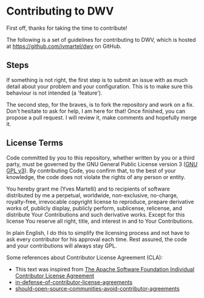 Contributing to DWV
===================

First off, thanks for taking the time to contribute!

The following is a set of guidelines for contributing to DWV,
which is hosted at https://github.com/ivmartel/dwv on GitHub.

Steps
-----
If something is not right, the first step is to submit an issue with as much detail
about your problem and your configuration. This is to make sure this behaviour is not
intended (a 'feature').

The second step, for the braves, is to fork the repository and work on a fix. Don't hesitate
to ask for help, I am here for that! Once finished, you can propose a pull request. I will review
it, make comments and hopefully merge it.

License Terms
-------------
Code committed by you to this repository, whether written by you or a third party, must be
governed by the GNU General Public License version 3 ([GNU GPL v3](http://www.gnu.org/licenses/gpl-3.0.en.html)). By contributing Code, 
you confirm that, to the best of your knowledge, the code does not violate the
rights of any person or entity.

You hereby grant me (Yves Martelli) and to recipients of software distributed by me
a perpetual, worldwide, non-exclusive, no-charge, royalty-free, irrevocable copyright 
license to reproduce, prepare derivative works of, publicly display, publicly perform, 
sublicense, relicense, and distribute Your Contributions and such derivative works. Except for this license 
You reserve all right, title, and interest in and to Your Contributions.

In plain English, I do this to simplify the licensing process and not have to ask every contributor
for his approval each time. Rest assured, the code and your contributions will always stay GPL.

Some references about Contributor License Agreement (CLA):
 * This text was inspired from [The Apache Software Foundation Individual Contributor License Agreement](https://www.apache.org/licenses/icla.txt)
 * [in-defense-of-contributor-license-agreements](https://julien.ponge.org/blog/in-defense-of-contributor-license-agreements/)
 * [should-open-source-communities-avoid-contributor-agreements](http://www.computerworlduk.com/blogs/simon-says/should-open-source-communities-avoid-contributor-agreements-3569648/)
